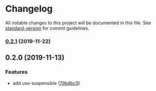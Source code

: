 # Changelog

All notable changes to this project will be documented in this file. See [standard-version](https://github.com/conventional-changelog/standard-version) for commit guidelines.

### [0.2.1](https://github.com/crimx/use-suspensible/compare/v0.2.0...v0.2.1) (2019-11-22)



## 0.2.0 (2019-11-13)


### Features

* add use-suspensible ([79b4bc5](https://github.com/crimx/use-suspensible/commit/79b4bc5))
